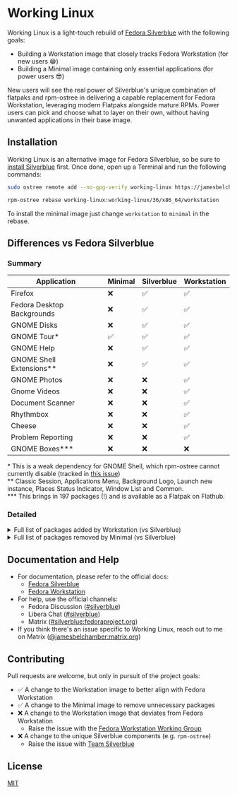 # Working Linux

Working Linux is a light-touch rebuild of [Fedora Silverblue](https://silverblue.fedoraproject.org/) with the following goals:

- Building a Workstation image that closely tracks Fedora Workstation (for new users 😁)
- Building a Minimal image containing only essential applications (for power users 😎)

New users will see the real power of Silverblue's unique combination of flatpaks and rpm-ostree in delivering a capable replacement for Fedora Workstation, leveraging modern Flatpaks alongside mature RPMs. Power users can pick and choose what to layer on their own, without having unwanted applications in their base image.

## Installation

Working Linux is an alternative image for Fedora Silverblue, so be sure to [install Silverblue](https://silverblue.fedoraproject.org/download) first. Once done, open up a Terminal and run the following commands:

```bash
sudo ostree remote add --no-gpg-verify working-linux https://jamesbelchamber.github.io/working-linux

rpm-ostree rebase working-linux:working-linux/36/x86_64/workstation
```

To install the minimal image just change `workstation` to `minimal` in the rebase.

## Differences vs Fedora Silverblue

### Summary

| Application                | Minimal | Silverblue | Workstation |
|----------------------------|---------|------------|-------------|
| Firefox                    | ❌       | ✅          | ✅           |
| Fedora Desktop Backgrounds | ❌       | ✅          | ✅           |
| GNOME Disks                | ❌       | ✅          | ✅           |
| GNOME Tour*                | ✅       | ✅          | ✅           |
| GNOME Help                 | ❌       | ✅          | ✅           |
| GNOME Shell Extensions**   | ❌       | ✅          | ✅           |
| GNOME Photos               | ❌       | ❌          | ✅           |
| Gnome Videos               | ❌       | ❌          | ✅           |
| Document Scanner           | ❌       | ❌          | ✅           |
| Rhythmbox                  | ❌       | ❌          | ✅           |
| Cheese                     | ❌       | ❌          | ✅           |
| Problem Reporting          | ❌       | ❌          | ✅           |
| GNOME Boxes***              | ❌       | ❌          | ❌           |

\* This is a weak dependency for GNOME Shell, which rpm-ostree cannot currently disable (tracked in [this issue](https://github.com/coreos/rpm-ostree/issues/718))  
\** Classic Session, Applications Menu, Background Logo, Launch new instance, Places Status Indicator, Window List and Common.  
\*** This brings in 197 packages (!) and is available as a Flatpak on Flathub.

### Detailed

<details>
<summary>Full list of packages added by Workstation (vs Silverblue)</summary>

```
  LibRaw
  SDL2
  abrt-libs
  augeas-libs
  babl
  baobab
  brasero-libs
  cheese
  deltarpm
  dleyna-connector-dbus
  dleyna-core
  dleyna-renderer
  dleyna-server
  dnf-data
  flexiblas
  flexiblas-netlib
  flexiblas-openblas-openmp
  frei0r-plugins
  gavl
  gegl04
  gfbgraph
  gnome-abrt
  gnome-online-miners
  gnome-photos
  gnome-video-effects
  gom
  grilo
  grilo-plugins
  gstreamer1-plugins-good-gtk
  imath
  jasper-libs
  libcomps
  libdazzle
  libdecor
  libdmapsharing
  libgdither
  libgfortran
  libgpod
  liboauth
  libpeas
  libpeas-gtk
  libpeas-loader-python3
  libquadmath
  libreport
  libreport-gtk
  libreport-plugin-reportuploader
  libreport-web
  libtomcrypt
  libtommath
  media-player-info
  openblas
  openblas-openmp
  openexr-libs
  python3-beaker
  python3-beautifulsoup4
  python3-cffi
  python3-crypto
  python3-cryptography
  python3-dnf
  python3-gpg
  python3-hawkey
  python3-humanize
  python3-libcomps
  python3-libdnf
  python3-libreport
  python3-lxml
  python3-mako
  python3-markupsafe
  python3-paste
  python3-ply
  python3-pyOpenSSL
  python3-pycparser
  python3-soupsieve
  python3-tempita
  python3-unbound
  rhythmbox
  rpm-plugin-systemd-inhibit
  satyr
  sg3_utils-libs
  simple-scan
  suitesparse
  tbb
  totem
  unbound-libs
  xmlrpc-c
  xmlrpc-c-client
```
</details>

<details>
<summary>Full list of packages removed by Minimal (vs Silverblue)</summary>

```
  desktop-backgrounds-gnome
  f36-backgrounds-base
  f36-backgrounds-gnome
  fedora-bookmarks
  firefox
  gnome-classic-session
  gnome-disk-utility
  gnome-shell-extension-apps-menu
  gnome-shell-extension-background-logo
  gnome-shell-extension-common
  gnome-shell-extension-launch-new-instance
  gnome-shell-extension-places-menu
  gnome-shell-extension-window-list
  yelp
  yelp-libs
  yelp-xsl
```
</details>

## Documentation and Help

- For documentation, please refer to the official docs:
  - [Fedora Silverblue](https://docs.fedoraproject.org/en-US/fedora-silverblue/)
  - [Fedora Workstation](https://docs.fedoraproject.org/en-US/fedora/latest/)
- For help, use the official channels:
  - Fedora Discussion ([#silverblue](https://discussion.fedoraproject.org/tag/silverblue))
  - Libera Chat ([#silverblue](https://web.libera.chat/#silverblue))
  - Matrix ([#silverblue:fedoraproject.org](https://matrix.to/#/#silverblue:fedoraproject.org))
- If you think there's an issue specific to Working Linux, reach out to me on Matrix ([@jamesbelchamber:matrix.org](https://matrix.to/#/@jamesbelchamber:matrix.org))

## Contributing
Pull requests are welcome, but only in pursuit of the project goals:

- ✅ A change to the Workstation image to better align with Fedora Workstation
- ✅ A change to the Minimal image to remove unnecessary packages
- ❌ A change to the Workstation image that deviates from Fedora Workstation
  - Raise the issue with the [Fedora Workstation Working Group](https://docs.fedoraproject.org/en-US/workstation-working-group/)
- ❌ A change to the unique Silverblue components (e.g. `rpm-ostree`)
  - Raise the issue with [Team Silverblue](https://github.com/fedora-silverblue/issue-tracker/issues)

## License
[MIT](https://choosealicense.com/licenses/mit/)